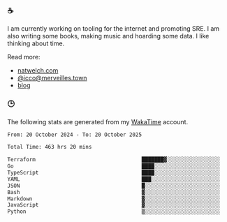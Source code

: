 ### ☕

I am currently working on tooling for the internet and promoting SRE. I am also writing some books, making music and hoarding some data. I like thinking about time.

Read more:

 - [natwelch.com](https://natwelch.com)
 - [@icco@merveilles.town](https://merveilles.town/@icco)
 - [blog](https://writing.natwelch.com)

### 🕒

The following stats are generated from my [WakaTime](https://wakatime.com/@icco) account.

<!--START_SECTION:waka-->

```txt
From: 20 October 2024 - To: 20 October 2025

Total Time: 463 hrs 20 mins

Terraform                                  ███████▓░░░░░░░░░░░░░░░░░   31.17 %
Go                                         ████░░░░░░░░░░░░░░░░░░░░░   16.63 %
TypeScript                                 ████░░░░░░░░░░░░░░░░░░░░░   15.85 %
YAML                                       ███░░░░░░░░░░░░░░░░░░░░░░   11.88 %
JSON                                       █░░░░░░░░░░░░░░░░░░░░░░░░   03.66 %
Bash                                       ▓░░░░░░░░░░░░░░░░░░░░░░░░   02.83 %
Markdown                                   ▓░░░░░░░░░░░░░░░░░░░░░░░░   02.63 %
JavaScript                                 ▓░░░░░░░░░░░░░░░░░░░░░░░░   02.04 %
Python                                     ▒░░░░░░░░░░░░░░░░░░░░░░░░   01.69 %
```

<!--END_SECTION:waka-->
